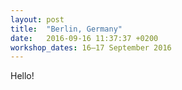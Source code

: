 ```yaml
---
layout: post
title:  "Berlin, Germany"
date:   2016-09-16 11:37:37 +0200
workshop_dates: 16–17 September 2016
---
```

Hello!
